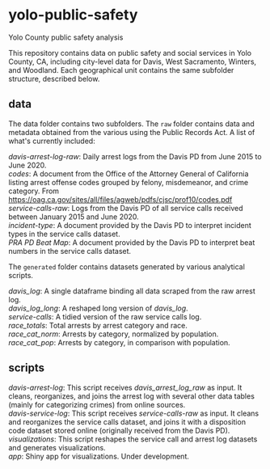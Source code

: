 # yolo-public-safety
Yolo County public safety analysis  

This repository contains data on public safety and social services in Yolo County, CA, including city-level data for Davis, West Sacramento, Winters, and Woodland. Each geographical unit contains the same subfolder structure, described below.

## data

The data folder contains two subfolders. The `raw` folder contains data and metadata obtained from the various using the Public Records Act. A list of what's currently included:  

_davis-arrest-log-raw_: Daily arrest logs from the Davis PD from June 2015 to June 2020.  
_codes_: A document from the Office of the Attorney General of California listing arrest offense codes grouped by felony, misdemeanor, and crime category. From https://oag.ca.gov/sites/all/files/agweb/pdfs/cjsc/prof10/codes.pdf    
_service-calls-raw_: Logs from the Davis PD of all service calls received between January 2015 and June 2020.  
_incident-type_: A document provided by the Davis PD to interpret incident types in the service calls dataset.  
_PRA PD Beat Map_: A document provided by the Davis PD to interpret beat numbers in the service calls dataset.  
  
The `generated` folder contains datasets generated by various analytical scripts.  

_davis_log_: A single dataframe binding all data scraped from the raw arrest log.  
_davis_log_long_: A reshaped long version of _davis_log_.  
_service-calls_: A tidied version of the raw service calls log.  
_race_totals_: Total arrests by arrest category and race.  
_race_cat_norm_: Arrests by category, normalized by population.  
_race_cat_pop_: Arrests by category, in comparison with population.  

## scripts  

_davis-arrest-log_: This script receives _davis_arrest_log_raw_ as input. It cleans, reorganizes, and joins the arrest log with several other data tables (mainly for categorizing crimes) from online sources.   
_davis-service-log_: This script receives _service-calls-raw_ as input. It cleans and reorganizes the service calls dataset, and joins it with a disposition code dataset stored online (originally received from the Davis PD).  
_visualizations_: This script reshapes the service call and arrest log datasets and generates visualizations.  
_app_: Shiny app for visualizations. Under development.  
